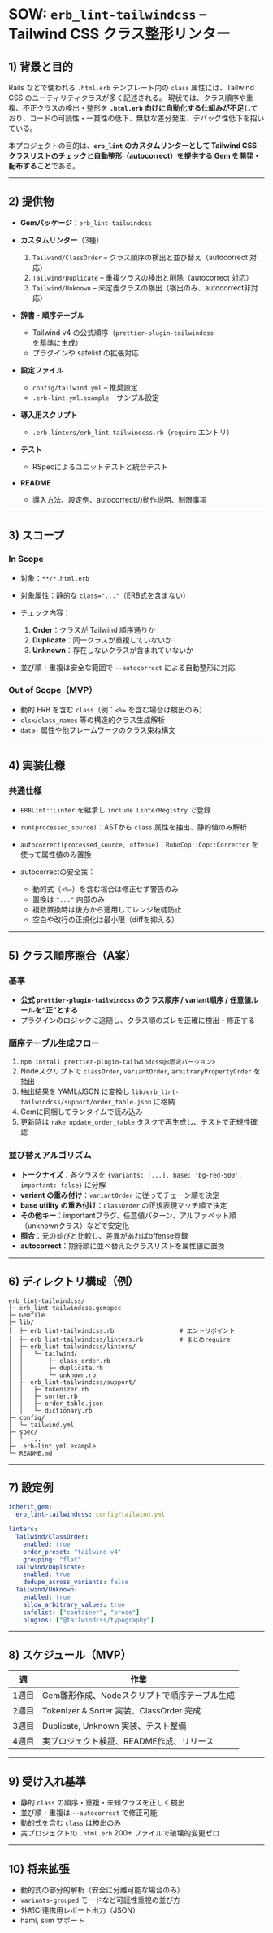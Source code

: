 # SOW: `erb_lint-tailwindcss` – Tailwind CSS クラス整形リンター

## 1) 背景と目的

Rails などで使われる `.html.erb` テンプレート内の `class` 属性には、Tailwind CSS のユーティリティクラスが多く記述される。
現状では、クラス順序や重複、不正クラスの検出・整形を **`.html.erb` 向けに自動化する仕組みが不足**しており、コードの可読性・一貫性の低下、無駄な差分発生、デバッグ性低下を招いている。

本プロジェクトの目的は、**`erb_lint` のカスタムリンターとして Tailwind CSS クラスリストのチェックと自動整形（autocorrect）を提供する Gem を開発・配布すること**である。

---

## 2) 提供物

* **Gemパッケージ**：`erb_lint-tailwindcss`
* **カスタムリンター**（3種）

  1. `Tailwind/ClassOrder` – クラス順序の検出と並び替え（autocorrect 対応）
  2. `Tailwind/Duplicate` – 重複クラスの検出と削除（autocorrect 対応）
  3. `Tailwind/Unknown` – 未定義クラスの検出（検出のみ、autocorrect非対応）
* **辞書・順序テーブル**

  * Tailwind v4 の公式順序（`prettier-plugin-tailwindcss` を基準に生成）
  * プラグインや safelist の拡張対応
* **設定ファイル**

  * `config/tailwind.yml` – 推奨設定
  * `.erb-lint.yml.example` – サンプル設定
* **導入用スクリプト**

  * `.erb-linters/erb_lint-tailwindcss.rb`（`require` エントリ）
* **テスト**

  * RSpecによるユニットテストと統合テスト
* **README**

  * 導入方法、設定例、autocorrectの動作説明、制限事項

---

## 3) スコープ

### In Scope

* 対象：`**/*.html.erb`
* 対象属性：静的な `class="..."`（ERB式を含まない）
* チェック内容：

  1. **Order**：クラスが Tailwind 順序通りか
  2. **Duplicate**：同一クラスが重複していないか
  3. **Unknown**：存在しないクラスが含まれていないか
* 並び順・重複は安全な範囲で `--autocorrect` による自動整形に対応

### Out of Scope（MVP）

* 動的 ERB を含む `class`（例：`<%=` を含む場合は検出のみ）
* `clsx`/`class_names` 等の構造的クラス生成解析
* `data-` 属性や他フレームワークのクラス束ね構文

---

## 4) 実装仕様

### 共通仕様

* `ERBLint::Linter` を継承し `include LinterRegistry` で登録
* `run(processed_source)`：ASTから `class` 属性を抽出、静的値のみ解析
* `autocorrect(processed_source, offense)`：`RuboCop::Cop::Corrector` を使って属性値のみ置換
* autocorrectの安全策：

  * 動的式（`<%=`）を含む場合は修正せず警告のみ
  * 置換は `"..."` 内部のみ
  * 複数置換時は後方から適用してレンジ破綻防止
  * 空白や改行の正規化は最小限（diffを抑える）

---

## 5) クラス順序照合（A案）

### 基準

* **公式 `prettier-plugin-tailwindcss` のクラス順序 / variant順序 / 任意値ルールを“正”とする**
* プラグインのロジックに追随し、クラス順のズレを正確に検出・修正する

### 順序テーブル生成フロー

1. `npm install prettier-plugin-tailwindcss@<固定バージョン>`
2. Nodeスクリプトで `classOrder`, `variantOrder`, `arbitraryPropertyOrder` を抽出
3. 抽出結果を YAML/JSON に変換し `lib/erb_lint-tailwindcss/support/order_table.json` に格納
4. Gemに同梱してランタイムで読み込み
5. 更新時は `rake update_order_table` タスクで再生成し、テストで正規性確認

### 並び替えアルゴリズム

* **トークナイズ**：各クラスを `{variants: [...], base: 'bg-red-500', important: false}` に分解
* **variant の重み付け**：`variantOrder` に従ってチェーン順を決定
* **base utility の重み付け**：`classOrder` の正規表現マッチ順で決定
* **その他キー**：importantフラグ、任意値パターン、アルファベット順（unknownクラス）などで安定化
* **照合**：元の並びと比較し、差異があればoffense登録
* **autocorrect**：期待順に並べ替えたクラスリストを属性値に置換

---

## 6) ディレクトリ構成（例）

```
erb_lint-tailwindcss/
├─ erb_lint-tailwindcss.gemspec
├─ Gemfile
├─ lib/
│  ├─ erb_lint-tailwindcss.rb                  # エントリポイント
│  ├─ erb_lint-tailwindcss/linters.rb          # まとめrequire
│  ├─ erb_lint-tailwindcss/linters/
│  │   └─ tailwind/
│  │       ├─ class_order.rb
│  │       ├─ duplicate.rb
│  │       └─ unknown.rb
│  ├─ erb_lint-tailwindcss/support/
│  │   ├─ tokenizer.rb
│  │   ├─ sorter.rb
│  │   ├─ order_table.json
│  │   └─ dictionary.rb
├─ config/
│  └─ tailwind.yml
├─ spec/
│  └─ ...
├─ .erb-lint.yml.example
└─ README.md
```

---

## 7) 設定例

```yaml
inherit_gem:
  erb_lint-tailwindcss: config/tailwind.yml

linters:
  Tailwind/ClassOrder:
    enabled: true
    order_preset: "tailwind-v4"
    grouping: "flat"
  Tailwind/Duplicate:
    enabled: true
    dedupe_across_variants: false
  Tailwind/Unknown:
    enabled: true
    allow_arbitrary_values: true
    safelist: ["container", "prose"]
    plugins: ["@tailwindcss/typography"]
```

---

## 8) スケジュール（MVP）

| 週   | 作業                                  |
| --- | ----------------------------------- |
| 1週目 | Gem雛形作成、Nodeスクリプトで順序テーブル生成          |
| 2週目 | Tokenizer & Sorter 実装、ClassOrder 完成 |
| 3週目 | Duplicate, Unknown 実装、テスト整備         |
| 4週目 | 実プロジェクト検証、README作成、リリース             |

---

## 9) 受け入れ基準

* 静的 `class` の順序・重複・未知クラスを正しく検出
* 並び順・重複は `--autocorrect` で修正可能
* 動的式を含む `class` は検出のみ
* 実プロジェクトの `.html.erb` 200+ ファイルで破壊的変更ゼロ

---

## 10) 将来拡張

* 動的式の部分的解析（安全に分離可能な場合のみ）
* `variants-grouped` モードなど可読性重視の並び方
* 外部CI連携用レポート出力（JSON）
* haml, slim サポート
